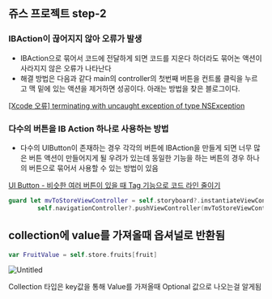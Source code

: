 ## 쥬스 프로젝트 step-2

### IBAction이 끊어지지 않아 오류가 발생

- IBAction으로 묶어서 코드에 전달하게 되면 코드를 지운다 하더라도 묶어논 액션이 사라지지 않은 오류가 나타난다
- 해결 방법은 다음과 같다 main의 controller의 첫번째 버튼을 컨트롤 클릭을 누르고 맥 밑에 있는 액션을 제거하면 성공이다. 아래는 방법을 찾은 블로그이다.

[[Xcode 오류] terminating with uncaught exception of type NSException](https://velog.io/@rubyy/Xcode-오류-terminating-with-uncaught-exception-of-type-NSException)

### 다수의 버튼을 IB Action 하나로 사용하는 방법

- 다수의 UIButton이 존재하는 경우 각각의 버튼에 IBAction을 만들게 되면 너무 많은 버튼 액션이 만들어지게 될 우려가 있는데 동일한 기능을 하는 버튼의 경우 하나의 버튼으로 묶어서 사용할 수 있는 방법이 있음

[UI Button - 비슷한 여러 버튼이 있을 때 Tag 기능으로 코드 라인 줄이기](https://g1embed.tistory.com/8)

```swift
guard let mvToStoreViewController = self.storyboard?.instantiateViewController(withIdentifier: "View Controller") else {return}
        self.navigationController?.pushViewController(mvToStoreViewController, animated: true)
```

## collection에 value를 가져올때 옵셔널로 반환됨

```swift
var FruitValue = self.store.fruits[fruit]
```

![Untitled](https://prod-files-secure.s3.us-west-2.amazonaws.com/c6b4dd80-7f00-4276-8157-7d4dc020a261/fce53f6f-708f-4d24-929c-56e006e0b36e/Untitled.png)

Collection 타입은 key값을 통해 Value를 가져올때 Optional 값으로 나오는걸 알게됨
